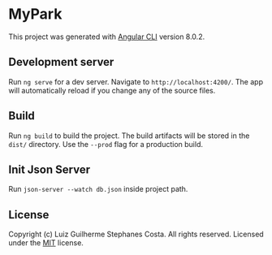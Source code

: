 # MyPark

This project was generated with [Angular CLI](https://github.com/angular/angular-cli) version 8.0.2.

## Development server

Run `ng serve` for a dev server. Navigate to `http://localhost:4200/`. The app will automatically reload if you change any of the source files.

## Build

Run `ng build` to build the project. The build artifacts will be stored in the `dist/` directory. Use the `--prod` flag for a production build.

## Init Json Server
Run `json-server --watch db.json` inside project path.

## License
Copyright (c) Luiz Guilherme Stephanes Costa. All rights reserved.
Licensed under the [MIT](LICENSE) license.
